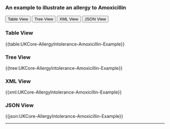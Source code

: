 ### An example to illustrate an allergy to Amoxicillin 


<div class="tab">
 <button class="tablinks active" onclick="openTab(event, 'Table View')">Table View</button>
 <button class="tablinks" onclick="openTab(event, 'Tree View')">Tree View</button>
  <button class="tablinks" onclick="openTab(event, 'XML View')">XML View</button>
  <button class="tablinks" onclick="openTab(event, 'JSON View')">JSON View</button>
</div>


<div id="Table View" class="tabcontent" style="display:block">
  <h3>Table View</h3>
{{table:UKCore-AllergyIntolerance-Amoxicillin-Example}}
</div>

<div id="Tree View" class="tabcontent">
  <h3>Tree View</h3>
{{tree:UKCore-AllergyIntolerance-Amoxicillin-Example}}
</div>

<div id="XML View" class="tabcontent">
  <h3>XML View</h3>
{{xml:UKCore-AllergyIntolerance-Amoxicillin-Example}}
</div>

<div id="JSON View" class="tabcontent">
  <h3>JSON View</h3>
{{json:UKCore-AllergyIntolerance-Amoxicillin-Example}}
</div>

---




